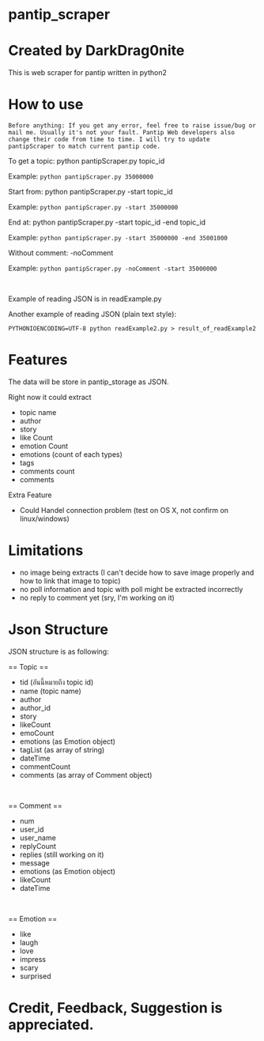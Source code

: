 # pantip_scraper
# Created by DarkDrag0nite

This is web scraper for pantip written in python2

# How to use

`Before anything: If you get any error, feel free to raise issue/bug or mail me. Usually it's not your fault. Pantip Web developers also change their code from time to time. I will try to update pantipScraper to match current pantip code.`

To get a topic: python pantipScraper.py topic_id

Example: `python pantipScraper.py 35000000`
	
Start from: python pantipScraper.py -start topic_id

Example: `python pantipScraper.py -start 35000000`
	
End at: python pantipScraper.py -start topic_id -end topic_id

Example: `python pantipScraper.py -start 35000000 -end 35001000`

Without comment: -noComment

Example: `python pantipScraper.py -noComment -start 35000000`

<br />

Example of reading JSON is in readExample.py

Another example of reading JSON (plain text style): 

    PYTHONIOENCODING=UTF-8 python readExample2.py > result_of_readExample2

# Features

The data will be store in pantip_storage as JSON.

Right now it could extract
- topic name
- author
- story
- like Count
- emotion Count
- emotions (count of each types)
- tags
- comments count
- comments

Extra Feature
- Could Handel connection problem (test on OS X, not confirm on linux/windows)

# Limitations

- no image being extracts (I can't decide how to save image properly and how to link that image to topic)
- no poll information and topic with poll might be extracted incorrectly
- no reply to comment yet (sry, I'm working on it)

# Json Structure

JSON structure is as following:

== Topic ==
- tid (อันนี้หมายถึง topic id)
- name (topic name)
- author
- author_id
- story
- likeCount
- emoCount
- emotions (as Emotion object)
- tagList (as array of string)
- dateTime
- commentCount
- comments (as array of Comment object)

<br />

== Comment ==
- num
- user_id
- user_name
- replyCount
- replies (still working on it)
- message
- emotions (as Emotion object) 
- likeCount
- dateTime

<br />

== Emotion ==
- like
- laugh
- love
- impress
- scary
- surprised

# Credit, Feedback, Suggestion is appreciated.
